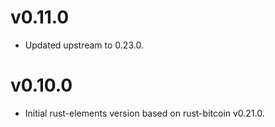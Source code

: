 
# v0.11.0

* Updated upstream to 0.23.0.

# v0.10.0

* Initial rust-elements version based on rust-bitcoin v0.21.0.

